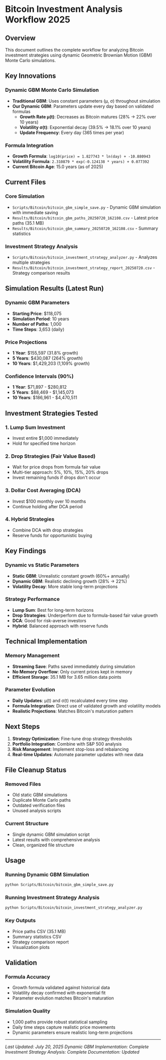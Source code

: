 # Bitcoin Investment Analysis Workflow 2025

## Overview
This document outlines the complete workflow for analyzing Bitcoin investment strategies using dynamic Geometric Brownian Motion (GBM) Monte Carlo simulations.

## Key Innovations

### Dynamic GBM Monte Carlo Simulation
- **Traditional GBM**: Uses constant parameters (μ, σ) throughout simulation
- **Our Dynamic GBM**: Parameters update every day based on validated formulas
  - **Growth Rate μ(t)**: Decreases as Bitcoin matures (28% → 22% over 10 years)
  - **Volatility σ(t)**: Exponential decay (39.5% → 18.1% over 10 years)
  - **Update Frequency**: Every day (365 times per year)

### Formula Integration
- **Growth Formula**: `log10(price) = 1.827743 * ln(day) + -10.880943`
- **Volatility Formula**: `2.310879 * exp(-0.124138 * years) + 0.077392`
- **Current Bitcoin Age**: 15.0 years (as of 2025)

## Current Files

### Core Simulation
- `Scripts/Bitcoin/bitcoin_gbm_simple_save.py` - Dynamic GBM simulation with immediate saving
- `Results/Bitcoin/bitcoin_gbm_paths_20250720_162108.csv` - Latest price paths (35.1 MB)
- `Results/Bitcoin/bitcoin_gbm_summary_20250720_162108.csv` - Summary statistics

### Investment Strategy Analysis
- `Scripts/Bitcoin/bitcoin_investment_strategy_analyzer.py` - Analyzes multiple strategies
- `Results/Bitcoin/bitcoin_investment_strategy_report_20250720.csv` - Strategy comparison results

## Simulation Results (Latest Run)

### Dynamic GBM Parameters
- **Starting Price**: $118,075
- **Simulation Period**: 10 years
- **Number of Paths**: 1,000
- **Time Steps**: 3,653 (daily)

### Price Projections
- **1 Year**: $155,597 (31.8% growth)
- **5 Years**: $430,087 (264% growth)
- **10 Years**: $1,429,203 (1,109% growth)

### Confidence Intervals (90%)
- **1 Year**: $71,897 - $280,812
- **5 Years**: $88,469 - $1,145,073
- **10 Years**: $186,961 - $4,470,511

## Investment Strategies Tested

### 1. Lump Sum Investment
- Invest entire $1,000 immediately
- Hold for specified time horizon

### 2. Drop Strategies (Fair Value Based)
- Wait for price drops from formula fair value
- Multi-tier approach: 5%, 10%, 15%, 20% drops
- Invest remaining funds if drops don't occur

### 3. Dollar Cost Averaging (DCA)
- Invest $100 monthly over 10 months
- Continue holding after DCA period

### 4. Hybrid Strategies
- Combine DCA with drop strategies
- Reserve funds for opportunistic buying

## Key Findings

### Dynamic vs Static Parameters
- **Static GBM**: Unrealistic constant growth (60%+ annually)
- **Dynamic GBM**: Realistic declining growth (28% → 22%)
- **Volatility Decay**: More stable long-term projections

### Strategy Performance
- **Lump Sum**: Best for long-term horizons
- **Drop Strategies**: Underperform due to formula-based fair value growth
- **DCA**: Good for risk-averse investors
- **Hybrid**: Balanced approach with reserve funds

## Technical Implementation

### Memory Management
- **Streaming Save**: Paths saved immediately during simulation
- **No Memory Overflow**: Only current prices kept in memory
- **Efficient Storage**: 35.1 MB for 3.65 million data points

### Parameter Evolution
- **Daily Updates**: μ(t) and σ(t) recalculated every time step
- **Formula Integration**: Direct use of validated growth and volatility models
- **Realistic Projections**: Matches Bitcoin's maturation pattern

## Next Steps

1. **Strategy Optimization**: Fine-tune drop strategy thresholds
2. **Portfolio Integration**: Combine with S&P 500 analysis
3. **Risk Management**: Implement stop-loss and rebalancing
4. **Real-time Updates**: Automate parameter updates with new data

## File Cleanup Status

### Removed Files
- Old static GBM simulations
- Duplicate Monte Carlo paths
- Outdated verification files
- Unused analysis scripts

### Current Structure
- Single dynamic GBM simulation script
- Latest results with comprehensive analysis
- Clean, organized file structure

## Usage

### Running Dynamic GBM Simulation
```bash
python Scripts/Bitcoin/bitcoin_gbm_simple_save.py
```

### Running Investment Strategy Analysis
```bash
python Scripts/Bitcoin/bitcoin_investment_strategy_analyzer.py
```

### Key Outputs
- Price paths CSV (35.1 MB)
- Summary statistics CSV
- Strategy comparison report
- Visualization plots

## Validation

### Formula Accuracy
- Growth formula validated against historical data
- Volatility decay confirmed with exponential fit
- Parameter evolution matches Bitcoin's maturation

### Simulation Quality
- 1,000 paths provide robust statistical sampling
- Daily time steps capture realistic price movements
- Dynamic parameters ensure realistic long-term projections

---

*Last Updated: July 20, 2025*
*Dynamic GBM Implementation: Complete*
*Investment Strategy Analysis: Complete*
*Documentation: Updated* 